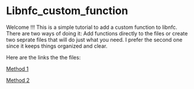 # Libnfc_custom_function

Welcome !!! This is a simple tutorial to add a custom function to libnfc. There are two ways of doing it: Add functions directly to the files or create two seprate files that will do just what you need.
I prefer the second one since it keeps things organized and clear.

Here are the links the the files:

[Method 1](https://github.com/warber0x/Libnfc_custom_function/edit/master/Custom_Function_method_1.md)

[Method 2](https://github.com/warber0x/Libnfc_custom_function/blob/master/Custom_function_method_2.md)
